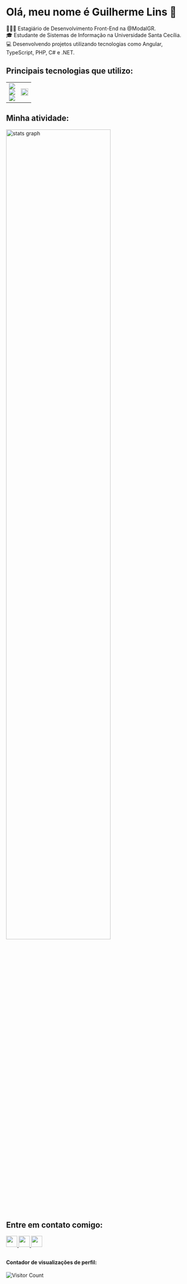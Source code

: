<h1>Olá, meu nome é Guilherme Lins 👋</h1>

👨🏽‍💻 Estagiário de Desenvolvimento Front-End na @ModalGR. <br>
🎓 Estudante de Sistemas de Informação na Universidade Santa Cecília. <br>
💻 Desenvolvendo projetos utilizando tecnologias como Angular, TypeScript, PHP, C# e .NET.

<h2>Principais tecnologias que utilizo:</h2>

<table>
  <tr>
    <td>
      <img src="https://skillicons.dev/icons?i=angular,ts,sass,nodejs,figma"/>
      <br/>
      <img src="https://skillicons.dev/icons?i=git,js,html,css,bootstrap"/>
      <br/>
      <img src="https://skillicons.dev/icons?i=php,wordpress,cs,dotnet,mysql"/>
    </td>
    <td>
      <img src="https://github-readme-stats.vercel.app/api/top-langs/?username=guilhermelins7&hide_progress=false&layout=compact&theme=radical" width="100%"/>
    </td>
  </tr>
</table>

<h2>Minha atividade:</h2>

<div>
  <img src="http://github-profile-summary-cards.vercel.app/api/cards/profile-details?username=guilhermelins7&theme=2077" width=75%  alt="stats graph"/>
</div>

<h2>Entre em contato comigo:</h2>

<div>
  <a href="https://www.linkedin.com/in/guilherme-lins7/" target="_blank"> <img src="https://img.shields.io/badge/LinkedIn-0077B5?style=for-the-badge&logo=linkedin&logoColor=white" height="30"/> </a>
  <a href="https://guilhermelins7.github.io" target="_blank"> <img src="https://img.shields.io/badge/Portfolio-FF5722?style=for-the-badge&logo=todoist&logoColor=white" height="30"/> </a>
  <a href="mailto:guilherme7lins@gmail.com" target="_blank"> <img src="https://img.shields.io/badge/Gmail-333333?style=for-the-badge&logo=gmail&logoColor=red" height="30"/> </a>
</div>

##

#### Contador de visualizações de perfil:
![Visitor Count](https://profile-counter.glitch.me/{guihermelins71}/count.svg)
